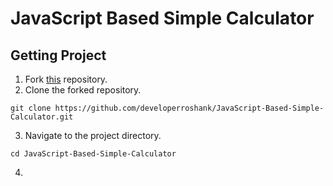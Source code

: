 # JavaScript Based Simple Calculator

## Getting Project

1. Fork [this](https://github.com/developerroshank/JavaScript-Based-Simple-Calculator) repository.
2. Clone the forked repository.

```
git clone https://github.com/developerroshank/JavaScript-Based-Simple-Calculator.git
```

3. Navigate to the project directory.

```
cd JavaScript-Based-Simple-Calculator
```

4. 
